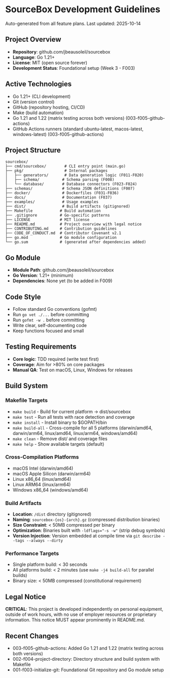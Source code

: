 # SourceBox Development Guidelines

Auto-generated from all feature plans. Last updated: 2025-10-14

## Project Overview
- **Repository**: github.com/jbeausoleil/sourcebox
- **Language**: Go 1.21+
- **License**: MIT (open source forever)
- **Development Status**: Foundational setup (Week 3 - F003)

## Active Technologies
- Go 1.21+ (CLI development)
- Git (version control)
- GitHub (repository hosting, CI/CD)
- Make (build automation)
- Go 1.21 and 1.22 (matrix testing across both versions) (003-f005-github-actions)
- GitHub Actions runners (standard ubuntu-latest, macos-latest, windows-latest) (003-f005-github-actions)

## Project Structure
```
sourcebox/
├── cmd/sourcebox/        # CLI entry point (main.go)
├── pkg/                  # Internal packages
│   ├── generators/       # Data generation logic (F011-F020)
│   ├── schema/          # Schema parsing (F008)
│   └── database/        # Database connectors (F023-F024)
├── schemas/             # Schema JSON definitions (F007)
├── docker/              # Dockerfiles (F031-F036)
├── docs/                # Documentation (F037)
├── examples/            # Usage examples
├── dist/                # Build artifacts (gitignored)
├── Makefile            # Build automation
├── .gitignore          # Go-specific patterns
├── LICENSE             # MIT license
├── README.md           # Project overview with legal notice
├── CONTRIBUTING.md     # Contribution guidelines
├── CODE_OF_CONDUCT.md  # Contributor Covenant v2.1
├── go.mod              # Go module configuration
└── go.sum              # (generated after dependencies added)
```

## Go Module
- **Module Path**: github.com/jbeausoleil/sourcebox
- **Go Version**: 1.21+ (minimum)
- **Dependencies**: None yet (to be added in F009)

## Code Style
- Follow standard Go conventions (gofmt)
- Run `go vet ./...` before committing
- Run `gofmt -w .` before committing
- Write clear, self-documenting code
- Keep functions focused and small

## Testing Requirements
- **Core logic**: TDD required (write test first)
- **Coverage**: Aim for >80% on core packages
- **Manual QA**: Test on macOS, Linux, Windows for releases

## Build System

### Makefile Targets
- `make build` - Build for current platform → dist/sourcebox
- `make test` - Run all tests with race detection and coverage
- `make install` - Install binary to $GOPATH/bin
- `make build-all` - Cross-compile for all 5 platforms (darwin/amd64, darwin/arm64, linux/amd64, linux/arm64, windows/amd64)
- `make clean` - Remove dist/ and coverage files
- `make help` - Show available targets (default)

### Cross-Compilation Platforms
- macOS Intel (darwin/amd64)
- macOS Apple Silicon (darwin/arm64)
- Linux x86_64 (linux/amd64)
- Linux ARM64 (linux/arm64)
- Windows x86_64 (windows/amd64)

### Build Artifacts
- **Location**: `/dist` directory (gitignored)
- **Naming**: `sourcebox-{os}-{arch}.gz` (compressed distribution binaries)
- **Size Constraint**: < 50MB compressed per binary
- **Optimization**: Binaries built with `-ldflags="-s -w"` (strip debug symbols)
- **Version Injection**: Version embedded at compile time via `git describe --tags --always --dirty`

### Performance Targets
- Single platform build: < 30 seconds
- All platforms build: < 2 minutes (use `make -j4 build-all` for parallel builds)
- Binary size: < 50MB compressed (constitutional requirement)

## Legal Notice
**CRITICAL**: This project is developed independently on personal equipment, outside of work hours, with no use of employer resources or proprietary information. This notice MUST appear prominently in README.md.

## Recent Changes
- 003-f005-github-actions: Added Go 1.21 and 1.22 (matrix testing across both versions)
- 002-f004-project-directory: Directory structure and build system with Makefile
- 001-f003-initialize-git: Foundational Git repository and Go module setup

<!-- MANUAL ADDITIONS START -->
<!-- MANUAL ADDITIONS END -->
